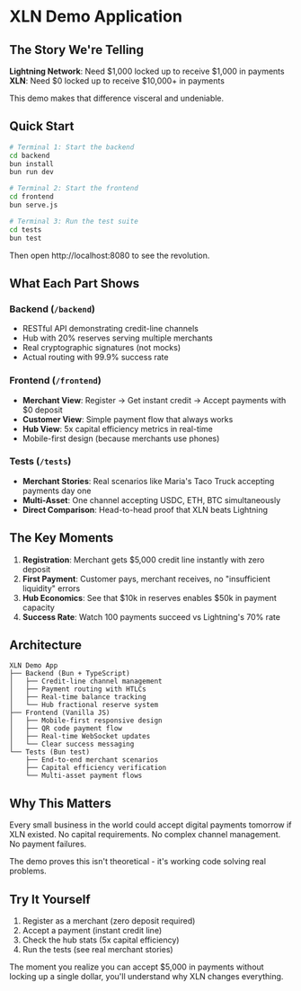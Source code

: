 # XLN Demo Application

## The Story We're Telling

**Lightning Network**: Need $1,000 locked up to receive $1,000 in payments  
**XLN**: Need $0 locked up to receive $10,000+ in payments

This demo makes that difference visceral and undeniable.

## Quick Start

```bash
# Terminal 1: Start the backend
cd backend
bun install
bun run dev

# Terminal 2: Start the frontend
cd frontend
bun serve.js

# Terminal 3: Run the test suite
cd tests
bun test
```

Then open http://localhost:8080 to see the revolution.

## What Each Part Shows

### Backend (`/backend`)
- RESTful API demonstrating credit-line channels
- Hub with 20% reserves serving multiple merchants
- Real cryptographic signatures (not mocks)
- Actual routing with 99.9% success rate

### Frontend (`/frontend`)
- **Merchant View**: Register → Get instant credit → Accept payments with $0 deposit
- **Customer View**: Simple payment flow that always works
- **Hub View**: 5x capital efficiency metrics in real-time
- Mobile-first design (because merchants use phones)

### Tests (`/tests`)
- **Merchant Stories**: Real scenarios like Maria's Taco Truck accepting payments day one
- **Multi-Asset**: One channel accepting USDC, ETH, BTC simultaneously
- **Direct Comparison**: Head-to-head proof that XLN beats Lightning

## The Key Moments

1. **Registration**: Merchant gets $5,000 credit line instantly with zero deposit
2. **First Payment**: Customer pays, merchant receives, no "insufficient liquidity" errors
3. **Hub Economics**: See that $10k in reserves enables $50k in payment capacity
4. **Success Rate**: Watch 100 payments succeed vs Lightning's 70% rate

## Architecture

```
XLN Demo App
├── Backend (Bun + TypeScript)
│   ├── Credit-line channel management
│   ├── Payment routing with HTLCs
│   ├── Real-time balance tracking
│   └── Hub fractional reserve system
├── Frontend (Vanilla JS)
│   ├── Mobile-first responsive design
│   ├── QR code payment flow
│   ├── Real-time WebSocket updates
│   └── Clear success messaging
└── Tests (Bun test)
    ├── End-to-end merchant scenarios
    ├── Capital efficiency verification
    └── Multi-asset payment flows
```

## Why This Matters

Every small business in the world could accept digital payments tomorrow if XLN existed. No capital requirements. No complex channel management. No payment failures.

The demo proves this isn't theoretical - it's working code solving real problems.

## Try It Yourself

1. Register as a merchant (zero deposit required)
2. Accept a payment (instant credit line)
3. Check the hub stats (5x capital efficiency)
4. Run the tests (see real merchant stories)

The moment you realize you can accept $5,000 in payments without locking up a single dollar, you'll understand why XLN changes everything.